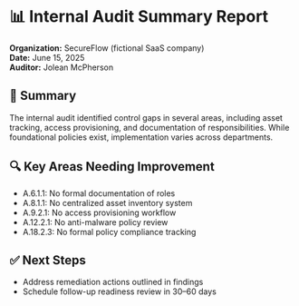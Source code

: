 # 📊 Internal Audit Summary Report

**Organization:** SecureFlow (fictional SaaS company)  
**Date:** June 15, 2025  
**Auditor:** Jolean McPherson

## 📌 Summary

The internal audit identified control gaps in several areas, including asset tracking, access provisioning, and documentation of responsibilities. While foundational policies exist, implementation varies across departments.

## 🔍 Key Areas Needing Improvement

- A.6.1.1: No formal documentation of roles
- A.8.1.1: No centralized asset inventory system
- A.9.2.1: No access provisioning workflow
- A.12.2.1: No anti-malware policy review
- A.18.2.3: No formal policy compliance tracking

## ✅ Next Steps

- Address remediation actions outlined in findings
- Schedule follow-up readiness review in 30–60 days

